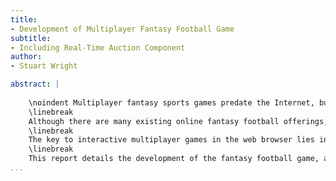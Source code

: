 ```yaml
---
title:
- Development of Multiplayer Fantasy Football Game
subtitle:
- Including Real-Time Auction Component
author:
- Stuart Wright

abstract: |
    
    \noindent Multiplayer fantasy sports games predate the Internet, but the mechanics are well-suited to online implementations. Some traditional fantasy sports games begin with a live auction conducted offline. Modern web technologies make it possible to recreate the fast-paced action of these bidding wars in the web browser.\newline
    \linebreak
    Although there are many existing online fantasy football offerings, most do not offer real-time auctions. The aim of this project was to develop a game which combines the convenience of an online game, with the excitement of a live auction.\newline
    \linebreak
    The key to interactive multiplayer games in the web browser lies in technologies which facilitate real-time bi-directional communication, such as WebSockets. These technologies free the web developer from the constraints of the traditional request-response model, and allow for data to be pushed from the server to the client.\newline
    \linebreak
    This report details the development of the fantasy football game, and explores the technologies which made it possible.
...
```


